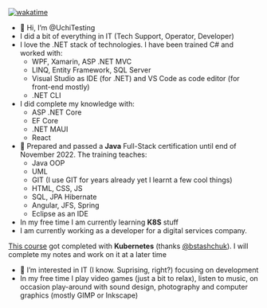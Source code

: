 [![wakatime](https://wakatime.com/badge/user/44cda601-286e-49a4-b974-c320ac18d8ea.svg)](https://wakatime.com/@44cda601-286e-49a4-b974-c320ac18d8ea)

- 👋 Hi, I’m @UchiTesting
- I did a bit of everything in IT (Tech Support, Operator, Developer)
- I love the .NET stack of technologies. I have been trained C# and worked with:
  - WPF, Xamarin, ASP .NET MVC
  - LINQ, Entity Framework, SQL Server
  - Visual Studio as IDE (for .NET) and VS Code as code editor (for front-end mostly)
  - .NET CLI
- I did complete my knowledge with:
  - ASP .NET Core
  - EF Core
  - .NET MAUI
  - React
- 🌱 Prepared and passed a **Java** Full-Stack certification until end of November 2022. The training teaches:
  - Java OOP
  - UML
  - GIT (I use GIT for years already yet I learnt a few cool things)
  - HTML, CSS, JS
  - SQL, JPA Hibernate
  - Angular, JFS, Spring
  - Eclipse as an IDE
- In my free time I am currently learning **K8S** stuff
- I am currently working as a developer for a digital services company.

[This course](https://www.udemy.com/course/docker-complete) got completed with **Kubernetes** (thanks [@bstashchuk](https://github.com/bstashchuk/)).
I will complete my notes and work on it at a later time
- 👀 I’m interested in IT (I know. Suprising, right?) focusing on development
- In my free time I play video games (just a bit to relax), listen to music, on occasion 
play-around with sound design, photography and computer graphics (mostly GIMP or Inkscape)

<!---
UchiTesting/UchiTesting is a ✨ special ✨ repository because its `README.md` (this file) appears on your GitHub profile.
You can click the Preview link to take a look at your changes.
--->
